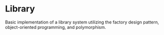 # Library
Basic implementation of a library system utilizing the factory design pattern, object-oriented programming, and polymorphism.
